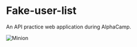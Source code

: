# Fake-user-list
An API practice web application during AlphaCamp.

![Minion](https://assets-lighthouse.s3.amazonaws.com/uploads/answer/cover/124370/___2019-12-01___3.47.12.png)